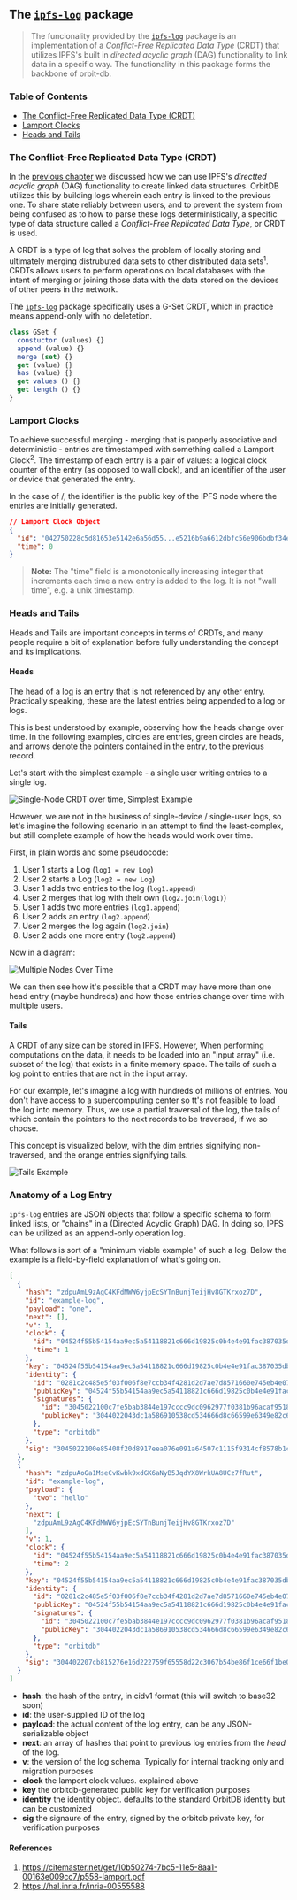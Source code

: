 ## The [`ipfs-log`](https://github.com/orbitdb/ipfs-log) package

> The funcionality provided by the [`ipfs-log`](https://github.com/orbitdb/ipfs-log) package is an implementation of a _Conflict-Free Replicated Data Type_ (CRDT) that utilizes IPFS's built in _directed acyclic graph_ (DAG) functionality to link data in a specific way. The functionality in this package forms the backbone of orbit-db.

<div>
  <h3>Table of Contents</h3>

* [The Conflict-Free Replicated Data Type (CRDT)](#the-conflict-free-replicated-data-type-CRDT)
* [Lamport Clocks](#lamport-clocks)
* [Heads and Tails](#heads-and-tails)

</div>

### The Conflict-Free Replicated Data Type (CRDT)

In the [previous chapter](../01_IPFS_Firmament.md) we discussed how we can use IPFS's _directted acyclic graph_ (DAG) functionality to create linked data structures. OrbitDB utilizes this by building logs wherein each entry is linked to the previous one. To share state reliably between users, and to prevent the system from being confused as to how to parse these logs deterministically, a specific type of data structure called a _Conflict-Free Replicated Data Type_, or CRDT is used.

A CRDT is a type of log that solves the problem of locally storing and ultimately merging distrubuted data sets to other distributed data sets<sup>1</sup>. CRDTs allows users to perform operations on local databases with the intent of merging or joining those data with the data stored on the devices of other peers in the network.

The [`ipfs-log`](https://github.com/orbitdb/ipfs-log) package specifically uses a G-Set CRDT, which in practice means append-only with no deletetion.

```JavaScript
class GSet {
  constuctor (values) {}
  append (value) {}
  merge (set) {}
  get (value) {}
  has (value) {}
  get values () {}
  get length () {}
}
```

### Lamport Clocks

To achieve successful merging - merging that is properly associative and deterministic - entries are timestamped with something called a Lamport Clock<sup>2</sup>. The timestamp of each entry is a pair of values: a logical clock counter of the entry (as opposed to wall clock), and an identifier of the user or device that generated the entry.

In the case of /, the identifier is the public key of the IPFS node where the entries are initially generated.

```json
// Lamport Clock Object
{
  "id": "042750228c5d81653e5142e6a56d55...e5216b9a6612dbfc56e906bdbf34ea373c92b30d7",
  "time": 0
}
```

> **Note:** The "time" field is a monotonically increasing integer that increments each time a new entry is added to the log. It is not "wall time", e.g. a unix timestamp.

### Heads and Tails

Heads and Tails are important concepts in terms of CRDTs, and many people require a bit of explanation before fully understanding the concept and its implications.

#### Heads

The head of a log is an entry that is not referenced by any other entry. Practically speaking, these are the latest entries being appended to a log or logs.

This is best understood by example, observing how the heads change over time. In the following examples, circles are entries, green circles are heads, and arrows denote the pointers contained in the entry, to the previous record.

Let's start with the simplest example - a single user writing entries to a single log.

![Single-Node CRDT over time, Simplest Example](../images/single-node-log-over-time.png)

However, we are not in the business of single-device / single-user logs, so let's imagine the following scenario in an attempt to find the least-complex, but still complete example of how the heads would work over time.

First, in plain words and some pseudocode:

1. User 1 starts a Log (`log1 = new Log`)
2. User 2 starts a Log (`log2 = new Log`)
3. User 1 adds two entries to the log (`log1.append`)
4. User 2 merges that log with their own (`log2.join(log1)`)
5. User 1 adds two more entries (`log1.append`)
6. User 2 adds an entry (`log2.append`)
7. User 2 merges the log again (`log2.join`)
8. User 2 adds one more entry (`log2.append`)

Now in a diagram:

![Multiple Nodes Over Time](../images/multiple-nodes-log-over-time.png)

We can then see how it's possible that a CRDT may have more than one head entry (maybe hundreds) and how those entries change over time with multiple users.

#### Tails

A CRDT of any size can be stored in IPFS. However, When performing computations on the data, it needs to be loaded into an "input array" (i.e. subset of the log) that exists in a finite memory space. The tails of such a log point to entries that are not in the input array.

For our example, let's imagine a log with hundreds of millions of entries. You don't have access to a supercomputing center so tt's not feasible to load the log into memory. Thus, we use a partial traversal of the log, the tails of which contain the pointers to the next records to be traversed, if we so choose.

This concept is visualized below, with the dim entries signifying non-traversed, and the orange entries signifying tails.

![Tails Example](../images/tails-example.png)

### Anatomy of a Log Entry

`ipfs-log` entries are JSON objects that follow a specific schema to form linked lists, or "chains" in a (Directed Acyclic Graph) DAG. In doing so, IPFS can be utilized as an append-only operation log.

What follows is sort of a "minimum viable example" of such a log. Below the example is a field-by-field explanation of what's going on.

```JSON
[
  {
    "hash": "zdpuAmL9zAgC4KFdMWW6yjpEcSYTnBunjTeijHv8GTKrxoz7D",
    "id": "example-log",
    "payload": "one",
    "next": [],
    "v": 1,
    "clock": {
      "id": "04524f55b54154aa9ec5a54118821c666d19825c0b4e4e91fac387035dbf679803cbdc858b052558f75d5e52ed5b2c38b94d4f652ee63142bae91b95df3b36fe4b",
      "time": 1
    },
    "key": "04524f55b54154aa9ec5a54118821c666d19825c0b4e4e91fac387035dbf679803cbdc858b052558f75d5e52ed5b2c38b94d4f652ee63142bae91b95df3b36fe4b",
    "identity": {
      "id": "0281c2c485e5f03f006f8e7ccb34f4281d2d7ae7d8571660e745eb4e07b4d8f35d",
      "publicKey": "04524f55b54154aa9ec5a54118821c666d19825c0b4e4e91fac387035dbf679803cbdc858b052558f75d5e52ed5b2c38b94d4f652ee63142bae91b95df3b36fe4b",
      "signatures": {
        "id": "3045022100c7fe5bab3844e197cccc9dc0962977f0381b96acaf9518688a278e0f8ddbc78d0220137e7d154a076319fe418e24f4d861683cf6823f3f725d1f4eb30b17cb1f3fbe",
        "publicKey": "3044022043dc1a586910538cd534666d8c66599e6349e82c6ba7fe5bf4d43cfefc4a3e9f02205838a492371fee3f22e4aeeeda9d0f8c1176bf16f64139049b0c6b47d89a8e63"
      },
      "type": "orbitdb"
    },
    "sig": "3045022100e85408f20d8917eea076e091a64507c1115f9314cf8578b1c483810e82dc6b8902206649fea6407261157310ef59fc518bb902a7b32a9ddf55817a6010df004ed452"
  },
  {
    "hash": "zdpuAoGa1MseCvKwbk9xdGK6aNyB5JqdYX8WrkUA8UCz7fRut",
    "id": "example-log",
    "payload": {
      "two": "hello"
    },
    "next": [
      "zdpuAmL9zAgC4KFdMWW6yjpEcSYTnBunjTeijHv8GTKrxoz7D"
    ],
    "v": 1,
    "clock": {
      "id": "04524f55b54154aa9ec5a54118821c666d19825c0b4e4e91fac387035dbf679803cbdc858b052558f75d5e52ed5b2c38b94d4f652ee63142bae91b95df3b36fe4b",
      "time": 2
    },
    "key": "04524f55b54154aa9ec5a54118821c666d19825c0b4e4e91fac387035dbf679803cbdc858b052558f75d5e52ed5b2c38b94d4f652ee63142bae91b95df3b36fe4b",
    "identity": {
      "id": "0281c2c485e5f03f006f8e7ccb34f4281d2d7ae7d8571660e745eb4e07b4d8f35d",
      "publicKey": "04524f55b54154aa9ec5a54118821c666d19825c0b4e4e91fac387035dbf679803cbdc858b052558f75d5e52ed5b2c38b94d4f652ee63142bae91b95df3b36fe4b",
      "signatures": {
        "id": "3045022100c7fe5bab3844e197cccc9dc0962977f0381b96acaf9518688a278e0f8ddbc78d0220137e7d154a076319fe418e24f4d861683cf6823f3f725d1f4eb30b17cb1f3fbe",
        "publicKey": "3044022043dc1a586910538cd534666d8c66599e6349e82c6ba7fe5bf4d43cfefc4a3e9f02205838a492371fee3f22e4aeeeda9d0f8c1176bf16f64139049b0c6b47d89a8e63"
      },
      "type": "orbitdb"
    },
    "sig": "304402207cb815276e16d222759f65558d22c3067b54be86f1ce66f1be057e7c188367d6022050e4b93ddc40bc174b725623473a00412cb56180254c18ec34b616afe4ef1840"
  }
]
```

* **hash**: the hash of the entry, in cidv1 format (this will switch to base32 soon)
* **id**: the user-supplied ID of the log
* **payload**: the actual content of the log entry, can be any JSON-serializable object
* **next**: an array of hashes that point to previous log entries from the _head_ of the log.
* **v**: the version of the log schema. Typically for internal tracking only and migration purposes
* **clock** the lamport clock values. explained above
* **key** the orbitdb-generated public key for verification purposes
* **identity** the identity object. defaults to the standard OrbitDB identity but can be customized
* **sig** the signaure of the entry, signed by the orbitdb private key, for verification purposes

#### References

1. <https://citemaster.net/get/10b50274-7bc5-11e5-8aa1-00163e009cc7/p558-lamport.pdf>
2. <https://hal.inria.fr/inria-00555588>
